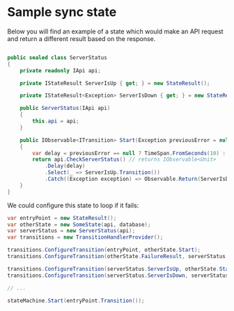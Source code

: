 Sample sync state
=================

Below you will find an example of a state which would make an API request and return a different result based on the response.

```csharp

public sealed class ServerStatus
{
    private readonly IApi api;

    private IStateResult ServerIsUp { get; } = new StateResult();

    private IStateResult<Exception> ServerIsDown { get; } = new StateResult();

    public ServerStatus(IApi api)
    {
        this.api = api;
    }

    public IObservable<ITransition> Start(Exception previousError = null)
    {
        var delay = previousError == null ? TimeSpan.FromSeconds(10) : TimeSpan.Zero;
        return api.CheckServerStatus() // returns IObservable<Unit>
            .Delay(delay)
            .Select(_ => ServerIsUp.Transition())
            .Catch((Exception exception) => Observable.Return(ServerIsDown.Transition(exception)));
    }
}

```

We could configure this state to loop if it fails:

```csharp
var entryPoint = new StateResult();
var otherState = new SomeState(api, database);
var serverStatus = new ServerStatus(api);
var transitions = new TransitionHandlerProvider();

transitions.ConfigureTransition(entryPoint, otherState.Start);
transitions.ConfigureTransition(otherState.FailureResult, serverStatus.Start);

transitions.ConfigureTransition(serverStatus.ServerIsUp, otherState.Start);
transitions.ConfigureTransition(serverStatus.ServerIsDown, serverStatus.Start);

// ...

stateMachine.Start(entryPoint.Transition());
```